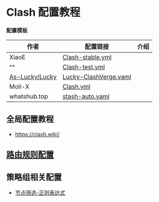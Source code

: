 # Clash 配置教程

**配置模板**

| 作者                                                  | 配置链接                                                                                                                                      | 介绍  |
| --------------------------------------------------- | ----------------------------------------------------------------------------------------------------------------------------------------- | --- |
| XiaoE                                               | [Clash-stable.yml](https://raw.githubusercontent.com/LaolunsiG/XiaoE_PCR/refs/heads/main/Config_File/Clash/Config/XiaoE_Clash-stable.yml) |     |
| ^^                                                  | [Clash-test.yml](https://raw.githubusercontent.com/LaolunsiG/XiaoE_PCR/refs/heads/main/Config_File/Clash/Config/XiaoE_Clash-test.yml)     |     |
| [As-Lucky/Lucky](https://github.com/As-Lucky/Lucky) | [Lucky-ClashVerge.yaml](https://raw.githubusercontent.com/As-Lucky/Lucky/refs/heads/main/Lucky-ClashVerge.yaml)                           |     |
| Moli-X                                              | [Clash.yml](https://raw.githubusercontent.com/Moli-X/Resources/main/Clash/Clash.yml)                                                      |     |
| whatshub.top                                        | [stash-auto.yaml](https://whatshub.top/config/stash-auto.yaml)                                                                            |     |

## 全局配置教程
- https://clash.wiki/
## [路由规则配置](https://github.com/LaolunsiG/XiaoE_PCR/blob/main/Config_File/Clash_Old/%E8%B7%AF%E7%94%B1%E8%A7%84%E5%88%99%E9%85%8D%E7%BD%AE.md)

## 策略组相关配置
- [节点筛选-正则表达式](https://github.com/LaolunsiG/XiaoE_PCR/blob/main/Config_File/%E8%8A%82%E7%82%B9%E7%9A%84%E6%AD%A3%E5%88%99%E8%A1%A8%E8%BE%BE%E5%BC%8F.md)
